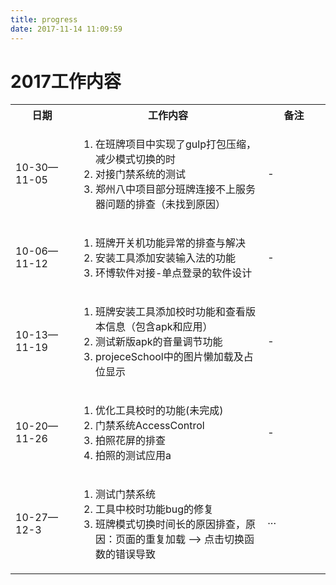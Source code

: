 ```yaml
---
title: progress
date: 2017-11-14 11:09:59
---
```

# 2017工作内容
<table>
  <colgroup>
    <col width="20%"/><col width="60%"/><col width="20%"/>
  </colgroup>
  <tr>
    <th>日期</th> <th>工作内容</th> <th>备注</th>
  </tr>
  <tr>
    <td>10-30—11-05</td>
    <td>
      <ol>
        <li>在班牌项目中实现了gulp打包压缩，减少模式切换的时</li>
        <li>对接门禁系统的测试</li>
        <li>郑州八中项目部分班牌连接不上服务器问题的排查（未找到原因）</li>
      </ol>
    </td>
    <td>-</td>
  </tr>
  <tr>
    <td>10-06—11-12</td>
    <td>
      <ol>
        <li>班牌开关机功能异常的排查与解决</li>
        <li>安装工具添加安装输入法的功能</li>
        <li>环博软件对接-单点登录的软件设计</li>
      </ol>
    </td>
    <td>-</td>
  </tr>
  <tr>
    <td>10-13—11-19</td>
    <td>
      <ol>
        <li>班牌安装工具添加校时功能和查看版本信息（包含apk和应用）</li>
        <li>测试新版apk的音量调节功能</li>
        <li>projeceSchool中的图片懒加载及占位显示</li>
      </ol>
    </td>
    <td>-</td>
  </tr>
  <tr>
    <td>10-20—11-26</td>
    <td>
      <ol>
        <li>优化工具校时的功能(未完成)</li>
        <li>门禁系统AccessControl</li>
        <li>拍照花屏的排查</li>
        <li>拍照的测试应用a</li>
      </ol>
    </td>
    <td>-</td>
  </tr>
  <tr>
    <td>10-27—12-3</td>
    <td>
      <ol>
        <li>测试门禁系统</li>
        <li>工具中校时功能bug的修复</li>
        <li>班牌模式切换时间长的原因排查，原因：页面的重复加载 --> 点击切换函数的错误导致</li>
      </ol>
    </td>
    <td>···</td>
  </tr>
</table>
